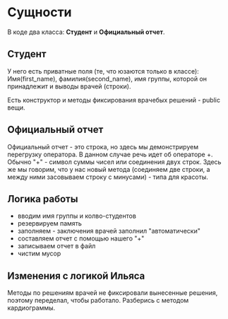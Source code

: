 # Сущности
В коде два класса: **Студент** и **Официальный отчет**.

## Студент
У него есть приватные поля (те, что юзаются только в классе): 
Имя(first_name), фамилия(second_name), имя группы, которой он принадлежит и выводы врачей (строки).

Есть конструктор и методы фиксирования врачебых решений - public вещи.

## Официальный отчет
Официальный отчет - это строка, но здесь мы демонстрируем перегрузку оператора. В данном случае речь идет об операторе +. Обычно "+" - символ суммы чисел или соединения двух строк. Здесь же мы говорим, что у нас новый метода (соединяем две строки, а между ними засовываем строку с минусами) - типа для красоты.

## Логика работы
 - вводим имя группы и колво-студентов
 - резервируем память
 - заполняем - заключения врачей заполнил "автоматически"
 - составляем отчет с помощью нашего "+"
 - записываем отчет в файл
 - чистим мусор
 
## Изменения с логикой Ильяса
Методы по решениям врачей не фиксировали вынесенные решения, поэтому переделал, чтобы работало. Разберись с методом кардиограммы.
